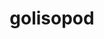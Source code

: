 ---
id: 768
title: golisopod
types: [bug,water]
image: https://raw.githubusercontent.com/PokeAPI/sprites/master/sprites/pokemon/768.png
---